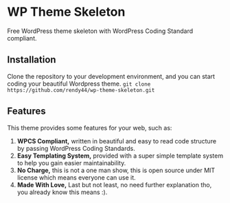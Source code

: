 # WP Theme Skeleton

Free WordPress theme skeleton with WordPress Coding Standard compliant.
## Installation
Clone the repository to your development environment, and you can start coding your beautiful Wordpress theme.
```git clone https://github.com/rendy44/wp-theme-skeleton.git```
## Features
This theme provides some features for your web, such as:
1. **WPCS Compliant,** written in beautiful and easy to read code structure by passing WordPress Coding Standards.
2. **Easy Templating System,** provided with a super simple template system to help you gain easier maintainability.
3. **No Charge,** this is not a one man show, this is open source under MIT license which means everyone can use it.
4. **Made With Love,** Last but not least, no need further explanation tho, you already know this means :).